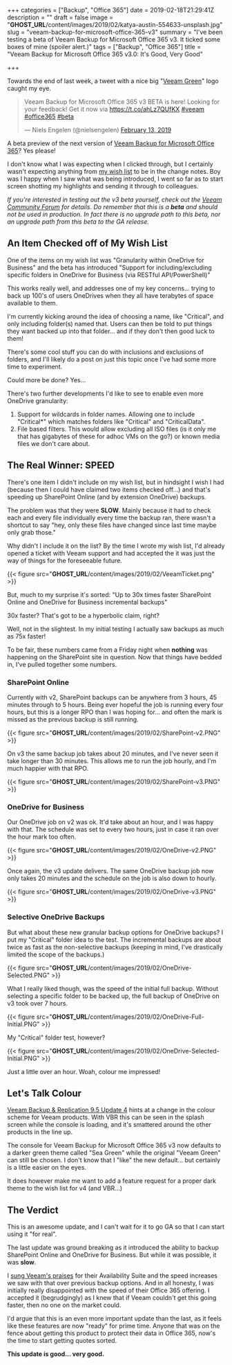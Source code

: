+++
categories = ["Backup", "Office 365"]
date = 2019-02-18T21:29:41Z
description = ""
draft = false
image = "__GHOST_URL__/content/images/2019/02/katya-austin-554633-unsplash.jpg"
slug = "veeam-backup-for-microsoft-office-365-v3"
summary = "I've been testing a beta of Veeam Backup for Microsoft Office 365 v3. It ticked some boxes of mine (spoiler alert.)"
tags = ["Backup", "Office 365"]
title = "Veeam Backup for Microsoft Office 365 v3.0: It's Good, Very Good"

+++


Towards the end of last week, a tweet with a nice big "[Veeam Green](https://www.color-hex.com/color/54b948)" logo caught my eye.

<blockquote class="twitter-tweet"><p lang="en" dir="ltr">Veeam Backup for Microsoft Office 365 v3 BETA is here! Looking for your feedback! Get it now via <a href="https://t.co/ahLz7QUfKX">https://t.co/ahLz7QUfKX</a> <a href="https://twitter.com/hashtag/veeam?src=hash&amp;ref_src=twsrc%5Etfw">#veeam</a> <a href="https://twitter.com/hashtag/office365?src=hash&amp;ref_src=twsrc%5Etfw">#office365</a> <a href="https://twitter.com/hashtag/beta?src=hash&amp;ref_src=twsrc%5Etfw">#beta</a></p>&mdash; Niels Engelen (@nielsengelen) <a href="https://twitter.com/nielsengelen/status/1095782484816605185?ref_src=twsrc%5Etfw">February 13, 2019</a></blockquote>
<script async src="https://platform.twitter.com/widgets.js" charset="utf-8"></script>

A beta preview of the next version of [Veeam Backup for Microsoft Office 365](https://www.veeam.com/backup-microsoft-office-365.html)? Yes please!

I don't know what I was expecting when I clicked through, but I certainly wasn't expecting anything from [my wish list](https://king.geek.nz/2018/10/10/my-wish-list-vbo365/) to be in the change notes. Boy was I happy when I saw what was being introduced, I went so far as to start screen shotting my highlights and sending it through to colleagues.

_If you're interested in testing out the v3 beta yourself, check out the [Veeam Community Forum](https://forums.veeam.com/veeam-backup-for-microsoft-office-365-f47/veeam-backup-for-microsoft-office-365-3-0-beta-t57218.html) for details._ _Do remember that this is a **beta** and should not be used in production. In fact there is no upgrade path to this beta, nor an upgrade path from this beta to the GA release._

## **An Item Checked off of My Wish List**

One of the items on my wish list was "Granularity within OneDrive for Business" and the beta has introduced "Support for including/excluding specific folders in OneDrive for Business (via RESTful API/PowerShell)"

This works really well, and addresses one of my key concerns... trying to back up 100's of users OneDrives when they all have terabytes of space available to them.

I'm currently kicking around the idea of choosing a name, like "Critical", and only including folder(s) named that. Users can then be told to put things they want backed up into that folder... and if they don't then good luck to them!

There's some cool stuff you can do with inclusions and exclusions of folders, and I'll likely do a post on just this topic once I've had some more time to experiment.

Could more be done? Yes...

There's two further developments I'd like to see to enable even more OneDrive granularity:

1. Support for wildcards in folder names. Allowing one to include "Critical*" which matches folders like "Critical" and "CriticalData".
2. File based filters. This would allow excluding all ISO files (is it only me that has gigabytes of these for adhoc VMs on the go?) or known media files we don't care about.

## **The Real Winner: SPEED**

There's one item I didn't include on my wish list, but in hindsight I wish I had (because then I could have claimed two items checked off...) and that's speeding up SharePoint Online (and by extension OneDrive) backups.

The problem was that they were **SLOW**. Mainly because it had to check each and every file individually every time the backup ran, there wasn't a shortcut to say "hey, only these files have changed since last time maybe only grab those."

Why didn't I include it on the list? By the time I wrote my wish list, I'd already opened a ticket with Veeam support and had accepted the it was just the way of things for the foreseeable future.

{{< figure src="__GHOST_URL__/content/images/2019/02/VeeamTicket.png" >}}

But, much to my surprise it's sorted: "Up to 30x times faster SharePoint Online and OneDrive for Business incremental backups"

30x faster? That's got to be a hyperbolic claim, right?

Well, not in the slightest. In my initial testing I actually saw backups as much as 75x faster!

To be fair, these numbers came from a Friday night when **nothing** was happening on the SharePoint site in question. Now that things have bedded in, I've pulled together some numbers.

### **SharePoint Online**

Currently with v2, SharePoint backups can be anywhere from 3 hours, 45 minutes through to 5 hours. Being ever hopeful the job is running every four hours, but this is a longer RPO than I was hoping for... and often the mark is missed as the previous backup is still running.

{{< figure src="__GHOST_URL__/content/images/2019/02/SharePoint-v2.PNG" >}}

On v3 the same backup job takes about 20 minutes, and I've never seen it take longer than 30 minutes. This allows me to run the job hourly, and I'm much happier with that RPO.

{{< figure src="__GHOST_URL__/content/images/2019/02/SharePoint-v3.PNG" >}}

### **OneDrive for Business**

Our OneDrive job on v2 was ok. It'd take about an hour, and I was happy with that. The schedule was set to every two hours, just in case it ran over the hour mark too often.

{{< figure src="__GHOST_URL__/content/images/2019/02/OneDrive-v2.PNG" >}}

Once again, the v3 update delivers. The same OneDrive backup job now only takes 20 minutes and the schedule on the job is also down to hourly.

{{< figure src="__GHOST_URL__/content/images/2019/02/OneDrive-v3.PNG" >}}

### **Selective OneDrive Backups**

But what about these new granular backup options for OneDrive backups? I put my "Critical" folder idea to the test. The incremental backups are about twice as fast as the non-selective backups (keeping in mind, I've drastically limited the scope of the backups.)

{{< figure src="__GHOST_URL__/content/images/2019/02/OneDrive-Selected.PNG" >}}

What I really liked though, was the speed of the initial full backup. Without selecting a specific folder to be backed up, the full backup of OneDrive on v3 took over 7 hours.

{{< figure src="__GHOST_URL__/content/images/2019/02/OneDrive-Full-Initial.PNG" >}}

My "Critical" folder test, however?

{{< figure src="__GHOST_URL__/content/images/2019/02/OneDrive-Selected-Initial.PNG" >}}

Just a little over an hour. Woah, colour me impressed!

## **Let's Talk Colour**

[Veeam Backup & Replication 9.5 Update 4](https://www.veeam.com/kb2878) hints at a change in the colour scheme for Veeam products. With VBR this can be seen in the splash screen while the console is loading, and it's smattered around the other products in the line up.

The console for Veeam Backup for Microsoft Office 365 v3 now defaults to a darker green theme called "Sea Green" while the original "Veeam Green" can still be chosen. I don't know that I "like" the new default... but certainly is a little easier on the eyes.

It does however make me want to add a feature request for a proper dark theme to the wish list for v4 (and VBR...)

## **The Verdict**

This is an awesome update, and I can't wait for it to go GA so that I can start using it "for real".

The last update was ground breaking as it introduced the ability to backup SharePoint Online and OneDrive for Business. But while it was possible, it was **slow**.

I [sung Veeam's praises](https://www.veeam.com/success-stories/veeam-hastings-district-council-success-story.html) for their Availability Suite and the speed increases we saw with that over previous backup options. And in all honesty, I was initially really disappointed with the speed of their Office 365 offering. I accepted it (begrudgingly) as I knew that if Veeam couldn't get this going faster, then no one on the market could.

I'd argue that this is an even more important update than the last, as it feels like these features are now "ready" for prime time. Anyone that was on the fence about getting this product to protect their data in Office 365, now's the time to start getting quotes sorted.

**This update is good... very good.**

